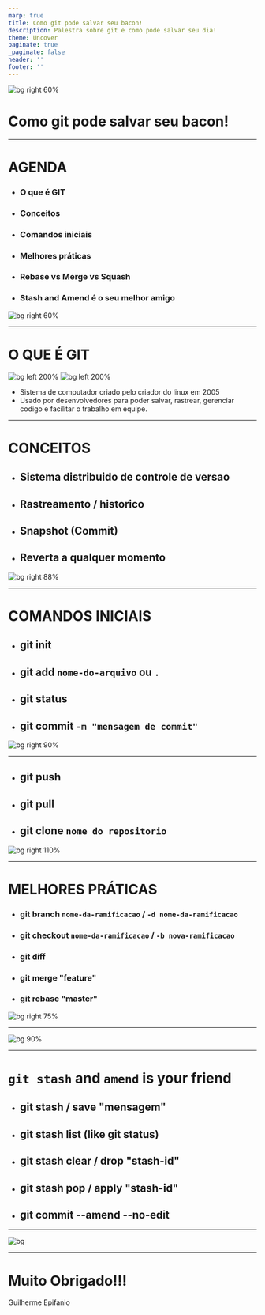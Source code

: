 ```yaml
---
marp: true
title: Como git pode salvar seu bacon!
description: Palestra sobre git e como pode salvar seu dia!
theme: Uncover
paginate: true
_paginate: false
header: ''
footer: ''
---
```


![bg right 60%](https://icongr.am/octicons/mark-github.svg)

# <!--fit--> Como git pode salvar seu bacon!

---

<!-- backgroundColor: #123 -->
<!-- color: white -->
# AGENDA

- ### O que é GIT
- ### Conceitos
- ### Comandos iniciais
- ### Melhores práticas
- ### Rebase vs Merge vs Squash
- ### Stash and Amend é o seu melhor amigo

![bg right 60%](assets/agenda.png)

---
<!-- header: o que e git -->

# O QUE É GIT

![bg left 200%](assets/computer-system.jpeg)
![bg left 200%](assets/software-dev.jpeg)

- Sistema de computador criado pelo criador do linux em 2005
- Usado por desenvolvedores para poder salvar, rastrear, gerenciar codigo e facilitar o trabalho em equipe.
---
<!-- header: git conceitos -->

# CONCEITOS 

- ## Sistema distribuido de controle de versao
- ## Rastreamento / historico
- ## Snapshot (Commit)
- ## Reverta a qualquer momento

![bg right 88%](assets/dvc.png)

---
<!-- header: comandos iniciais -->
# COMANDOS INICIAIS

- ## git init
- ## git add `nome-do-arquivo` ou `.`
- ## git status
- ## git commit `-m "mensagem de commit"`

![bg right 90%](assets/staging-vs-commit.png)

---
<!-- header: comandos inicias -->

- ## git push
- ## git pull
- ## git clone `nome do repositorio`

![bg right 110%](assets/conceitos.png)

---
<!-- header: alem do basico -->
# MELHORES PRÁTICAS

- ### git branch `nome-da-ramificacao` / `-d nome-da-ramificacao`    
- ### git checkout `nome-da-ramificacao` / `-b nova-ramificacao`
- ### git diff
- ### git merge "feature"
- ### git rebase "master"

![bg right 75%](assets/merge-rebase.png)

---
![bg 90%](assets/rebase-vs-merge.png)

---
<!-- header: alem do basico -->

# <!--fit--> `git stash` and `amend` is your friend

- ## git stash / save "mensagem"
- ## git stash list (like git status)
- ## git stash clear / drop "stash-id"
- ## git stash pop / apply "stash-id"
- ## git commit --amend --no-edit

---
<!-- header: demo -->

![bg](assets/demo.jpg)

---
<!-- header: thanks! -->
# Muito Obrigado!!!

Guilherme Epifanio

